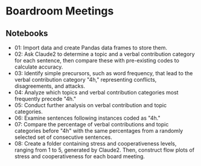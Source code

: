 # Boardroom Meetings

## Notebooks
- 01: Import data and create Pandas data frames to store them.
- 02: Ask Claude2 to determine a topic and a verbal contribution category for each sentence, then compare these with pre-existing codes to calculate accuracy.
- 03: Identify simple precursors, such as word frequency, that lead to the verbal contribution category "4h," representing conflicts, disagreements, and attacks.
- 04: Analyze which topics and verbal contribution categories most frequently precede "4h."
- 05: Conduct further analysis on verbal contribution and topic categories.
- 06: Examine sentences following instances coded as "4h."
- 07: Compare the percentage of verbal contributions and topic categories before "4h" with the same percentages from a randomly selected set of consecutive sentences.
- 08: Create a folder containing stress and cooperativeness levels, ranging from 1 to 5, generated by Claude2. Then, construct flow plots of stress and cooperativeness for each board meeting.
